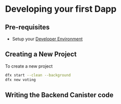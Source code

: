 # Developing your first Dapp

## Pre-requisites

- Setup your [Developer Environment](./INSTALL.md)

## Creating a New Project

To create a new project

```bash
dfx start --clean --background
dfx new voting
```

## Writing the Backend Canister code
